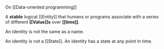 On [[Data-oriented programming]]

A **stable** logical [[Entity]] that humans or programs associate with a series of different **[[Value]]s** over **[[time]]**.

An identity is not the same as a name.

An identity is not a [[State]]. An identity has a state at any point in time.